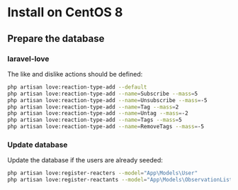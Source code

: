 # Install on CentOS 8

## Prepare the database

### laravel-love

The like and dislike actions should be defined:

```bash
php artisan love:reaction-type-add --default
php artisan love:reaction-type-add --name=Subscribe --mass=5
php artisan love:reaction-type-add --name=Unsubscribe --mass=-5
php artisan love:reaction-type-add --name=Tag --mass=2
php artisan love:reaction-type-add --name=Untag --mass=-2
php artisan love:reaction-type-add --name=Tags --mass=5
php artisan love:reaction-type-add --name=RemoveTags --mass=-5
```

### Update database

Update the database if the users are already seeded:

```bash
php artisan love:register-reacters --model="App\Models\User"
php artisan love:register-reactants --model="App\Models\ObservationList"
```
